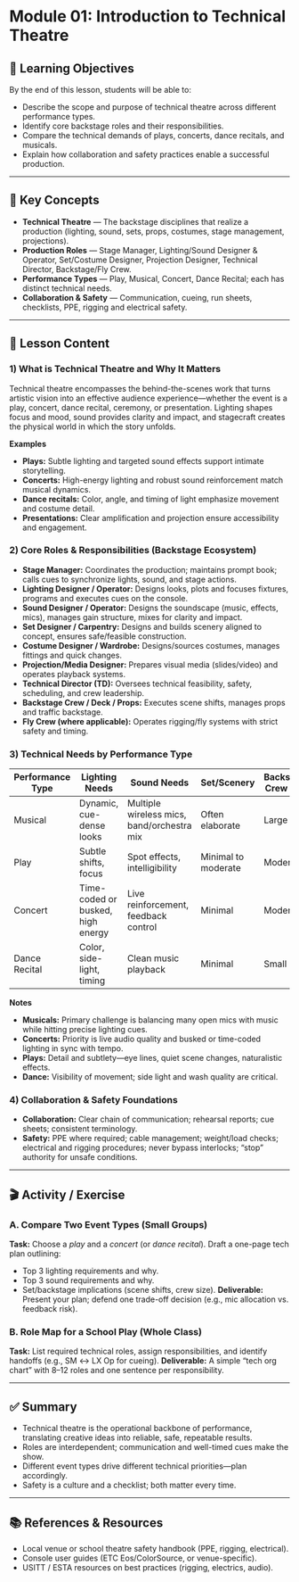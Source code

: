 # Module 01: Introduction to Technical Theatre

## 🎯 Learning Objectives
By the end of this lesson, students will be able to:
- Describe the scope and purpose of technical theatre across different performance types.
- Identify core backstage roles and their responsibilities.
- Compare the technical demands of plays, concerts, dance recitals, and musicals.
- Explain how collaboration and safety practices enable a successful production.

---

## 📖 Key Concepts
- **Technical Theatre** — The backstage disciplines that realize a production (lighting, sound, sets, props, costumes, stage management, projections).
- **Production Roles** — Stage Manager, Lighting/Sound Designer & Operator, Set/Costume Designer, Projection Designer, Technical Director, Backstage/Fly Crew.
- **Performance Types** — Play, Musical, Concert, Dance Recital; each has distinct technical needs.
- **Collaboration & Safety** — Communication, cueing, run sheets, checklists, PPE, rigging and electrical safety.

---

## 📝 Lesson Content

### 1) What is Technical Theatre and Why It Matters
Technical theatre encompasses the behind-the-scenes work that turns artistic vision into an effective audience experience—whether the event is a play, concert, dance recital, ceremony, or presentation. Lighting shapes focus and mood, sound provides clarity and impact, and stagecraft creates the physical world in which the story unfolds.

**Examples**
- **Plays:** Subtle lighting and targeted sound effects support intimate storytelling.
- **Concerts:** High-energy lighting and robust sound reinforcement match musical dynamics.
- **Dance recitals:** Color, angle, and timing of light emphasize movement and costume detail.
- **Presentations:** Clear amplification and projection ensure accessibility and engagement.

### 2) Core Roles & Responsibilities (Backstage Ecosystem)
- **Stage Manager:** Coordinates the production; maintains prompt book; calls cues to synchronize lights, sound, and stage actions.
- **Lighting Designer / Operator:** Designs looks, plots and focuses fixtures, programs and executes cues on the console.
- **Sound Designer / Operator:** Designs the soundscape (music, effects, mics), manages gain structure, mixes for clarity and impact.
- **Set Designer / Carpentry:** Designs and builds scenery aligned to concept, ensures safe/feasible construction.
- **Costume Designer / Wardrobe:** Designs/sources costumes, manages fittings and quick changes.
- **Projection/Media Designer:** Prepares visual media (slides/video) and operates playback systems.
- **Technical Director (TD):** Oversees technical feasibility, safety, scheduling, and crew leadership.
- **Backstage Crew / Deck / Props:** Executes scene shifts, manages props and traffic backstage.
- **Fly Crew (where applicable):** Operates rigging/fly systems with strict safety and timing.

### 3) Technical Needs by Performance Type
| Performance Type | Lighting Needs            | Sound Needs                 | Set/Scenery         | Backstage Crew Size |
|------------------|---------------------------|-----------------------------|---------------------|---------------------|
| Musical          | Dynamic, cue-dense looks  | Multiple wireless mics, band/orchestra mix | Often elaborate      | Large               |
| Play             | Subtle shifts, focus      | Spot effects, intelligibility | Minimal to moderate | Moderate            |
| Concert          | Time-coded or busked, high energy | Live reinforcement, feedback control | Minimal              | Moderate            |
| Dance Recital    | Color, side-light, timing | Clean music playback        | Minimal             | Small               |

**Notes**
- **Musicals:** Primary challenge is balancing many open mics with music while hitting precise lighting cues.
- **Concerts:** Priority is live audio quality and busked or time-coded lighting in sync with tempo.
- **Plays:** Detail and subtlety—eye lines, quiet scene changes, naturalistic effects.
- **Dance:** Visibility of movement; side light and wash quality are critical.

### 4) Collaboration & Safety Foundations
- **Collaboration:** Clear chain of communication; rehearsal reports; cue sheets; consistent terminology.
- **Safety:** PPE where required; cable management; weight/load checks; electrical and rigging procedures; never bypass interlocks; “stop” authority for unsafe conditions.

---

## 🎬 Activity / Exercise

### A. Compare Two Event Types (Small Groups)
**Task:** Choose a *play* and a *concert* (or *dance recital*). Draft a one-page tech plan outlining:
- Top 3 lighting requirements and why.
- Top 3 sound requirements and why.
- Set/backstage implications (scene shifts, crew size).
**Deliverable:** Present your plan; defend one trade-off decision (e.g., mic allocation vs. feedback risk).

### B. Role Map for a School Play (Whole Class)
**Task:** List required technical roles, assign responsibilities, and identify handoffs (e.g., SM ↔ LX Op for cueing).
**Deliverable:** A simple “tech org chart” with 8–12 roles and one sentence per responsibility.

---

## ✅ Summary
- Technical theatre is the operational backbone of performance, translating creative ideas into reliable, safe, repeatable results.
- Roles are interdependent; communication and well-timed cues make the show.
- Different event types drive different technical priorities—plan accordingly.
- Safety is a culture and a checklist; both matter every time.

---

## 📚 References & Resources
- Local venue or school theatre safety handbook (PPE, rigging, electrical).
- Console user guides (ETC Eos/ColorSource, or venue-specific).
- USITT / ESTA resources on best practices (rigging, electrics, audio).
